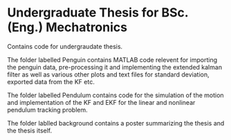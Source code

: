 # Undergraduate Thesis for BSc. (Eng.) Mechatronics
Contains code for undergraudate thesis.

The folder labelled Penguin contains MATLAB code relevent for importing the penguin data, pre-processing it and implementing the extended kalman filter as well as various other plots and text files for standard deviation, exported data from the KF etc.

The folder labelled Pendulum contains code for the simulation of the motion and implementation of the KF and EKF for the linear and nonlinear pendulum tracking problem.

The folder lablled background contains a poster summarizing the thesis and the thesis itself.

